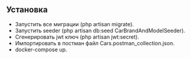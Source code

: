 ## Установка

- Запустить все миграции (php artisan migrate).
- Запустить seeder (php artisan db:seed CarBrandAndModelSeeder).
- Сгенерировать jwt ключ (php artisan jwt:secret).
- Импортировать в постман файл Cars.postman_collection.json.
- docker-compose up.
